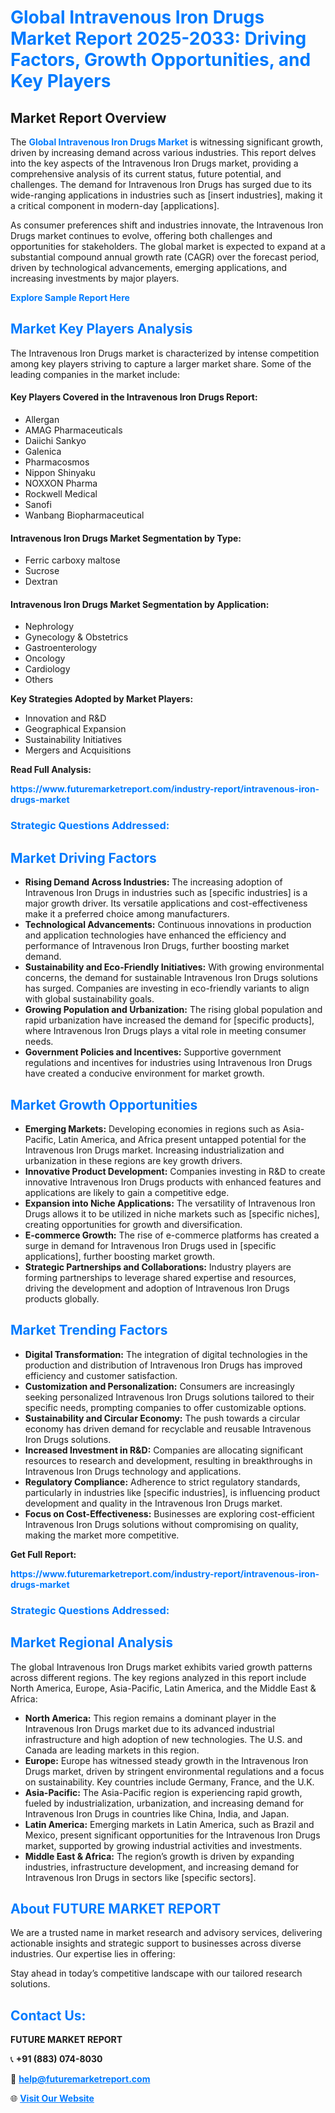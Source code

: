 <h1 style="color: #007BFF;">Global Intravenous Iron Drugs Market Report 2025-2033: Driving Factors, Growth Opportunities, and Key Players</h1>

<section id="overview">
<h2>Market Report Overview</h2>
<p>The <a href="https://www.futuremarketreport.com/industry-report/intravenous-iron-drugs-market" style="color: #007BFF; text-decoration: none;"><strong>Global Intravenous Iron Drugs Market</strong></a> is witnessing significant growth, driven by increasing demand across various industries. This report delves into the key aspects of the Intravenous Iron Drugs market, providing a comprehensive analysis of its current status, future potential, and challenges. The demand for Intravenous Iron Drugs has surged due to its wide-ranging applications in industries such as [insert industries], making it a critical component in modern-day [applications].</p>
<p>As consumer preferences shift and industries innovate, the Intravenous Iron Drugs market continues to evolve, offering both challenges and opportunities for stakeholders. The global market is expected to expand at a substantial compound annual growth rate (CAGR) over the forecast period, driven by technological advancements, emerging applications, and increasing investments by major players.</p>
</section>

<section id="overview">
<p><a href="https://www.futuremarketreport.com/request-sample/reportId=63436" style="color: #007BFF; text-decoration: none;"><strong>Explore Sample Report Here</strong></a></p>
</section>

<section id="key-players">
<h2 style="color: #007BFF;">Market Key Players Analysis</h2>
<p>The Intravenous Iron Drugs market is characterized by intense competition among key players striving to capture a larger market share. Some of the leading companies in the market include:</p>
<h4>Key Players Covered in the Intravenous Iron Drugs Report:</h4>
<ul><li>Allergan</li><li>AMAG Pharmaceuticals</li><li>Daiichi Sankyo</li><li>Galenica</li><li>Pharmacosmos</li><li>Nippon Shinyaku</li><li>NOXXON Pharma</li><li>Rockwell Medical</li><li>Sanofi</li><li>Wanbang Biopharmaceutical</li></ul>
<h4>Intravenous Iron Drugs Market Segmentation by Type:</h4>
<ul><li>Ferric carboxy maltose</li><li>Sucrose</li><li>Dextran</li></ul>

<h4>Intravenous Iron Drugs Market Segmentation by Application:</h4>
<ul><li>Nephrology</li><li>Gynecology &amp; Obstetrics</li><li>Gastroenterology</li><li>Oncology</li><li>Cardiology</li><li>Others</li></ul>
<p><strong>Key Strategies Adopted by Market Players:</strong></p>
<ul>
<li>Innovation and R&D</li>
<li>Geographical Expansion</li>
<li>Sustainability Initiatives</li>
<li>Mergers and Acquisitions</li>
</ul>
</section>

<section>
<p><strong>Read Full Analysis: </strong></p><a href="https://www.futuremarketreport.com/industry-report/intravenous-iron-drugs-market" style="color: #007BFF; text-decoration: none;"><strong>https://www.futuremarketreport.com/industry-report/intravenous-iron-drugs-market</strong></a>
<h3 style="color: #007BFF;">Strategic Questions Addressed:</h3>
</section>

<section id="driving-factors">
<h2 style="color: #007BFF;">Market Driving Factors</h2>
<ul>
<li><strong>Rising Demand Across Industries:</strong> The increasing adoption of Intravenous Iron Drugs in industries such as [specific industries] is a major growth driver. Its versatile applications and cost-effectiveness make it a preferred choice among manufacturers.</li>
<li><strong>Technological Advancements:</strong> Continuous innovations in production and application technologies have enhanced the efficiency and performance of Intravenous Iron Drugs, further boosting market demand.</li>
<li><strong>Sustainability and Eco-Friendly Initiatives:</strong> With growing environmental concerns, the demand for sustainable Intravenous Iron Drugs solutions has surged. Companies are investing in eco-friendly variants to align with global sustainability goals.</li>
<li><strong>Growing Population and Urbanization:</strong> The rising global population and rapid urbanization have increased the demand for [specific products], where Intravenous Iron Drugs plays a vital role in meeting consumer needs.</li>
<li><strong>Government Policies and Incentives:</strong> Supportive government regulations and incentives for industries using Intravenous Iron Drugs have created a conducive environment for market growth.</li>
</ul>
</section>

<section id="growth-opportunities">
<h2 style="color: #007BFF;">Market Growth Opportunities</h2>
<ul>
<li><strong>Emerging Markets:</strong> Developing economies in regions such as Asia-Pacific, Latin America, and Africa present untapped potential for the Intravenous Iron Drugs market. Increasing industrialization and urbanization in these regions are key growth drivers.</li>
<li><strong>Innovative Product Development:</strong> Companies investing in R&D to create innovative Intravenous Iron Drugs products with enhanced features and applications are likely to gain a competitive edge.</li>
<li><strong>Expansion into Niche Applications:</strong> The versatility of Intravenous Iron Drugs allows it to be utilized in niche markets such as [specific niches], creating opportunities for growth and diversification.</li>
<li><strong>E-commerce Growth:</strong> The rise of e-commerce platforms has created a surge in demand for Intravenous Iron Drugs used in [specific applications], further boosting market growth.</li>
<li><strong>Strategic Partnerships and Collaborations:</strong> Industry players are forming partnerships to leverage shared expertise and resources, driving the development and adoption of Intravenous Iron Drugs products globally.</li>
</ul>
</section>

<section id="trending-factors">
<h2 style="color: #007BFF;">Market Trending Factors</h2>
<ul>
<li><strong>Digital Transformation:</strong> The integration of digital technologies in the production and distribution of Intravenous Iron Drugs has improved efficiency and customer satisfaction.</li>
<li><strong>Customization and Personalization:</strong> Consumers are increasingly seeking personalized Intravenous Iron Drugs solutions tailored to their specific needs, prompting companies to offer customizable options.</li>
<li><strong>Sustainability and Circular Economy:</strong> The push towards a circular economy has driven demand for recyclable and reusable Intravenous Iron Drugs solutions.</li>
<li><strong>Increased Investment in R&D:</strong> Companies are allocating significant resources to research and development, resulting in breakthroughs in Intravenous Iron Drugs technology and applications.</li>
<li><strong>Regulatory Compliance:</strong> Adherence to strict regulatory standards, particularly in industries like [specific industries], is influencing product development and quality in the Intravenous Iron Drugs market.</li>
<li><strong>Focus on Cost-Effectiveness:</strong> Businesses are exploring cost-efficient Intravenous Iron Drugs solutions without compromising on quality, making the market more competitive.</li>
</ul>
</section>

<section>
<p><strong>Get Full Report: </strong></p><a href="https://www.futuremarketreport.com/industry-report/intravenous-iron-drugs-market" style="color: #007BFF; text-decoration: none;"><strong>https://www.futuremarketreport.com/industry-report/intravenous-iron-drugs-market</strong></a>
<h3 style="color: #007BFF;">Strategic Questions Addressed:</h3>
</section>


<section id="regional-analysis">
<h2 style="color: #007BFF;">Market Regional Analysis</h2>
<p>The global Intravenous Iron Drugs market exhibits varied growth patterns across different regions. The key regions analyzed in this report include North America, Europe, Asia-Pacific, Latin America, and the Middle East & Africa:</p>
<ul>
<li><strong>North America:</strong> This region remains a dominant player in the Intravenous Iron Drugs market due to its advanced industrial infrastructure and high adoption of new technologies. The U.S. and Canada are leading markets in this region.</li>
<li><strong>Europe:</strong> Europe has witnessed steady growth in the Intravenous Iron Drugs market, driven by stringent environmental regulations and a focus on sustainability. Key countries include Germany, France, and the U.K.</li>
<li><strong>Asia-Pacific:</strong> The Asia-Pacific region is experiencing rapid growth, fueled by industrialization, urbanization, and increasing demand for Intravenous Iron Drugs in countries like China, India, and Japan.</li>
<li><strong>Latin America:</strong> Emerging markets in Latin America, such as Brazil and Mexico, present significant opportunities for the Intravenous Iron Drugs market, supported by growing industrial activities and investments.</li>
<li><strong>Middle East & Africa:</strong> The region’s growth is driven by expanding industries, infrastructure development, and increasing demand for Intravenous Iron Drugs in sectors like [specific sectors].</li>
</ul>
</section>

<footer>
<h2 style="color: #007BFF;">About FUTURE MARKET REPORT</h2>
<p>We are a trusted name in market research and advisory services, delivering actionable insights and strategic support to businesses across diverse industries. Our expertise lies in offering:</p>

<p>Stay ahead in today’s competitive landscape with our tailored research solutions.</p>

<h2 style="color: #007BFF;">Contact Us:</h2>
<p><strong>FUTURE MARKET REPORT</strong></p>
<p>📞 <strong>+91 (883) 074-8030</strong></p>
<p>📧 <strong><a href="mailto:help@futuremarketreport.com" style="color: #007BFF;">help@futuremarketreport.com</a></strong></p>
<p>🌐 <strong><a href="https://www.futuremarketreport.com/" style="color: #007BFF;">Visit Our Website</a></strong></p>
</footer>